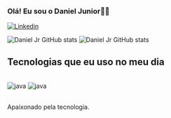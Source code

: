
### Olá! Eu sou o Daniel Junior👋🏾

[![Linkedin](https://img.shields.io/badge/LinkedIn-0077B5?style=for-the-badge&logo=linkedin&logoColor=white)](www.linkedin.com/in/daniel-junior-991a9421b)

![Daniel Jr GitHub stats](https://github-readme-stats.vercel.app/api?username=danieljr021&show_icons=true&theme=dracula)
![Daniel Jr GitHub stats](https://github-readme-stats.vercel.app/api/top-langs/?username={username}&theme=blue-green)

## Tecnologias que eu uso no meu dia
<div style="display: inline_block"><br/>
 <img align="" alt="java" src="https://img.shields.io/badge/Java-ED8B00?style=for-the-badge&logo=openjdk&logoColor=white"/>
  <img align="" alt="java" src="https://img.shields.io/badge/Python-3776AB?style=for-the-badge&logo=python&logoColor=white"/>
<div><br/>

Apaixonado pela tecnologia.
